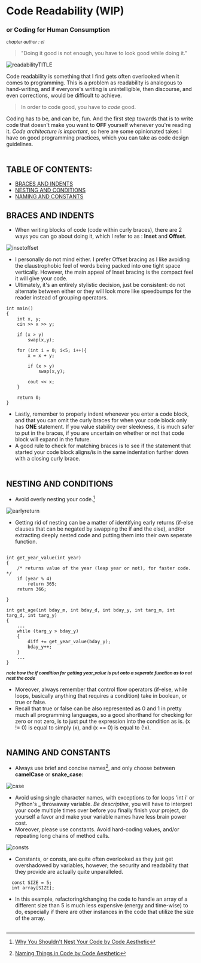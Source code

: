 # Code Readability (WIP)
###  or Coding for Human Consumption
<sup>*chapter author : el*</sup>
<br>

> "Doing it good is not enough, you have to look good while doing it."

![readabilityTITLE](https://user-images.githubusercontent.com/116419708/226084439-16528db0-46bd-4672-8857-efce7485d190.gif)

  Code readability is something that I find gets often overlooked when it comes to programming. This is a problem as readability is analogous
  to hand-writing, and if everyone's writing is unintelligible, then discourse, and even corrections, would be difficult to achieve.
  
> In order to code good, you have to *code* good.

  Coding has to be, and can be, fun. And the first step towards that is to write code that doesn't make you want to **OFF** yourself whenever you're reading it.
  _Code architecture is important_, so here are some opinionated takes I have on good programming practices, which you can take as code design guidelines.
  <br><br>
## TABLE OF CONTENTS:
  - [BRACES AND INDENTS](README.md#braces-and-indents)
  - [NESTING AND CONDITIONS](README.md#nesting-and-conditions)
  - [NAMING AND CONSTANTS](README.md#naming-and-constants)
  
## BRACES AND INDENTS

  - When writing blocks of code (code within curly braces), there are 2 ways you can go about doing it, which I refer to as : **Inset** and **Offset**.
  
![insetoffset](https://user-images.githubusercontent.com/116419708/226085375-3c6dda98-0a15-442e-9e57-b2d36e902c74.gif)

  - I personally do not mind either. I prefer Offset bracing as I like avoiding the claustrophobic feel of words being packed into one tight space vertically.
    However, the main appeal of Inset bracing is the compact feel it will give your code. 
  - Ultimately, it's an entirely stylistic decision, just be consistent: do not alternate between either or they will look more like speedbumps
    for the reader instead of grouping operators.
  
```
int main()
{
    int x, y;
    cin >> x >> y;

    if (x > y)
        swap(x,y);

    for (int i = 0; i<5; i++){
        x = x + y;

        if (x > y)
            swap(x,y);

        cout << x;
    }
    
    return 0;
}
```
  - Lastly, remember to properly indent whenever you enter a code block, and that you can omit the curly braces for when your code block only has **ONE** statement.
    If you value stability over sleekness, it is much safer to put in the braces, if you are uncertain on whether or not that code block will expand in the future.
  - A good rule to check for matching braces is to see if the statement that started your code block aligns/is in the same indentation further down with a 
    closing curly brace.
<br><br>
## NESTING AND CONDITIONS

  - Avoid overly nesting your code.[^1]
  
  ![earlyreturn](https://user-images.githubusercontent.com/116419708/226088447-dada514b-1c8a-44ed-bc82-3f47eb65a6c3.gif)
  
  - Getting rid of nesting can be a matter of identifying early returns (if-else clauses that can be negated by swapping the if and the else), and/or extracting
    deeply nested code and putting them into their own seperate function.
    
```

int get_year_value(int year)
{
    /* returns value of the year (leap year or not), for faster code. */
    if (year % 4)
        return 365;
    return 366;
    
}

int get_age(int bday_m, int bday_d, int bday_y, int targ_m, int targ_d, int targ_y)
{
    ...
    while (targ_y > bday_y)
    {
        diff += get_year_value(bday_y); 
        bday_y++;
    }
    ...
}
```
<sup>***note how the if condition for getting year_value is put onto a seperate function as to not nest the code***</sup>

  - Moreover, always remember that control flow operators (if-else, while loops, basically anything that requires a condition) take in boolean, or true or false.
  - Recall that true or false can be also represented as 0 and 1 in pretty much all programming languages, so a good shorthand for checking for zero or not zero,
    is to just put the expression into the condition as is. (x != 0) is equal to simply (x), and (x == 0) is equal to (!x).
<br><br>
## NAMING AND CONSTANTS

  - Always use brief and concise names[^2], and only choose between **camelCase** or **snake_case**: 
  
![case](https://user-images.githubusercontent.com/116419708/226089997-7d0c61f4-8071-405d-b1a0-b3b4ab607319.gif)

  - Avoid using single character names, with exceptions to for loops 'int i' or Python's _ throwaway variable. *Be descriptive*, you will have to interpret your code
    multiple times over before you finally finish your project, do yourself a favor and make your variable names have less brain power cost.
  - Moreover, please use constants. Avoid hard-coding values, and/or repeating long chains of method calls.

![consts](https://user-images.githubusercontent.com/116419708/226090837-07d44b02-5cc6-405c-9dd8-f665f440ff2d.gif)

  - Constants, or consts, are quite often overlooked as they just get overshadowed by variables, however; the security and readability that they provide
    are actually quite unparalleled. 
    
```
  const SIZE = 5;
  int array[SIZE];
```

  - In this example, refactoring/changing the code to handle an array of a different size than 5 is much less expensive (energy and time-wise) to do, especially
    if there are other instances in the code that utilize the size of the array.
<br><br>


[^1]: [Why You Shouldn't Nest Your Code by Code Aesthetic](https://youtu.be/CFRhGnuXG-4)
[^2]: [Naming Things in Code by Code Aesthetic](https://youtu.be/-J3wNP6u5YU)

